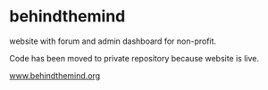 # behindthemind

website with forum and admin dashboard for non-profit.

Code has been moved to private repository because website is live.

www.behindthemind.org
